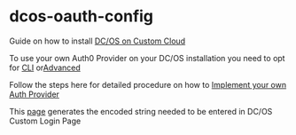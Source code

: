 # dcos-oauth-config

Guide on how to install [DC/OS on Custom Cloud](https://github.com/Rohithzr/dcos-custom-setup-guide)

To use your own Auth0 Provider on your DC/OS installation you need to opt for [CLI](https://dcos.io/docs/1.9/administration/installing/custom/cli/) or[Advanced](https://dcos.io/docs/1.9/administration/installing/custom/advanced/) 

Follow the steps here for detailed procedure on how to [Implement your own Auth Provider](https://github.com/Rohithzr/dcos-docs/blob/dcos-632/1.9/administration/id-and-access-mgt/configure-your-security.md)

This [page](https://rohithzr.github.io/dcos-oauth-config/) generates the encoded string needed to be entered in DC/OS Custom Login Page
